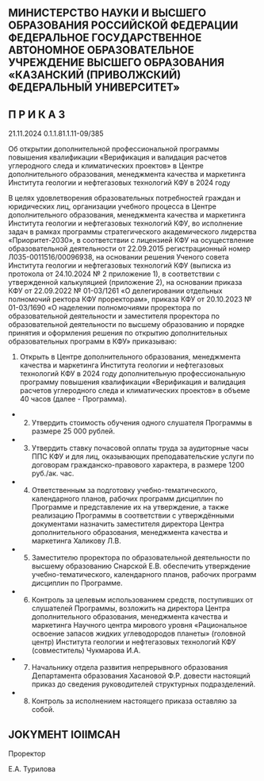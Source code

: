 <!-- image -->

## МИНИСТЕРСТВО НАУКИ И ВЫСШЕГО ОБРАЗОВАНИЯ РОССИЙСКОЙ ФЕДЕРАЦИИ ФЕДЕРАЛЬНОЕ ГОСУДАРСТВЕННОЕ АВТОНОМНОЕ ОБРАЗОВАТЕЛЬНОЕ УЧРЕЖДЕНИЕ ВЫСШЕГО ОБРАЗОВАНИЯ «КАЗАНСКИЙ (ПРИВОЛЖСКИЙ) ФЕДЕРАЛЬНЫЙ УНИВЕРСИТЕТ»

## П Р И К А З

21.11.2024 0.1.1.81.1.11-09/385

Об открытии дополнительной профессиональной программы повышения квалификации «Верификация и валидация расчетов углеродного следа и климатических проектов» в Центре дополнительного образования, менеджмента качества и маркетинга Института геологии и нефтегазовых технологий КФУ в 2024 году

В  целях  удовлетворения  образовательных  потребностей  граждан  и  юридических лиц, организации учебного процесса в Центре дополнительного образования, менеджмента  качества  и  маркетинга  Института  геологии  и  нефтегазовых  технологий КФУ,  во исполнение задач в рамках программы стратегического академического лидерства «Приоритет-2030», в соответствии с лицензией КФУ  на  осуществление образовательной деятельности от 22.09.2015 регистрационный номер Л035-0011516/00096938, на основании решения Ученого совета Института геологии и нефтегазовых технологий  КФУ  (выписка  из  протокола  от 24.10.2024 №  2  приложение  1), в соответствии с утвержденной калькуляцией (приложение 2), на основании приказа КФУ от  22.09.2022  № 01-03/1261  «О  делегировании  отдельных  полномочий  ректора  КФУ проректорам»,  приказа  КФУ  от  20.10.2023  №  01-03/1690  «О  наделении  полномочиями проректора по образовательной деятельности и заместителя проректора по образовательной деятельности по высшему образованию и порядке принятия и оформления решения по открытию дополнительных образовательных программ в КФУ» приказываю:

1. Открыть  в  Центре  дополнительного  образования,  менеджмента  качества  и маркетинга Института геологии и нефтегазовых технологий КФУ в 2024 году дополнительную профессиональную программу повышения квалификации «Верификация и  валидация  расчетов  углеродного  следа  и  климатических  проектов»  в  объеме  40  часов (далее - Программа).

- 2. Утвердить стоимость обучения одного слушателя Программы в размере 25 000 рублей.
- 3. Утвердить ставку почасовой оплаты труда за аудиторные часы ППС КФУ и для лиц, оказывающих преподавательские услуги по договорам гражданско-правового характера, в размере 1200 руб./ак. час.
- 4. Ответственным  за  подготовку учебно-тематического, календарного планов, рабочих программ дисциплин по Программе и представление их на утверждение, а также реализацию Программы в соответствии с утверждёнными документами назначить заместителя  директора  Центра  дополнительного  образования,  менеджмента  качества  и маркетинга Халикову Л.В.
- 5. Заместителю проректора по образовательной деятельности по высшему образованию Снарской Е.В. обеспечить утверждение учебно-тематического, календарного планов, рабочих программ дисциплин по Программе.
- 6. Контроль  за  целевым  использованием  средств,  поступивших  от  слушателей Программы, возложить на директора Центра дополнительного образования, менеджмента качества и маркетинга Научного центра мирового уровня «Рациональное освоение запасов жидких  углеводородов  планеты»  (головной  центр)  Института  геологии  и  нефтегазовых технологий КФУ (совместитель) Чукмарова И.А.
- 7. Начальнику отдела развития непрерывного образования Департамента образования  Хасановой  Ф.Р.  довести  настоящий  приказ  до  сведения  руководителей структурных подразделений.
- 8. Контроль за исполнением настоящего приказа оставляю за собой.

## JOKYMEHT IOIIMCAH

Проректор

Е.А. Турилова